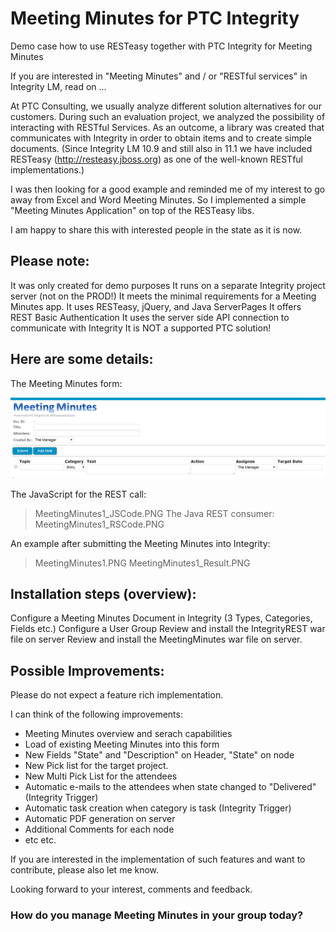 # Meeting Minutes for PTC Integrity
Demo case how to use RESTeasy together with PTC Integrity for Meeting Minutes

If you are interested in "Meeting Minutes" and / or "RESTful services" in Integrity LM, read on ...

At PTC Consulting, we usually analyze different solution alternatives for our customers. During such an evaluation project, we analyzed the possibility of interacting with RESTful Services. As an outcome, a library was created that communicates with Integrity in order to obtain items and to create simple documents. (Since Integrity LM 10.9 and still also in 11.1 we have included RESTeasy (http://resteasy.jboss.org) as one of the well-known RESTful implementations.)

I was then looking for a good example and reminded me of my interest to go away from Excel and Word Meeting Minutes. So I implemented a simple "Meeting Minutes Application" on top of the RESTeasy libs.

I am happy to share this with interested people in the state as it is now.
 
## Please note:
It was only created for demo purposes
It runs on a separate Integrity project server (not on the PROD!)
It meets the minimal requirements for a Meeting Minutes app.
It uses RESTeasy, jQuery, and Java ServerPages
It offers REST Basic Authentication
It uses the server side API connection to communicate with Integrity
It is NOT a supported PTC solution!

## Here are some details:
The Meeting Minutes form:

![alt text](doc/MeetingMinutes1_EmptyForm.PNG)

The JavaScript for the REST call:
> MeetingMinutes1_JSCode.PNG
The Java REST consumer:
> MeetingMinutes1_RSCode.PNG

An example after submitting the Meeting Minutes into Integrity:

> MeetingMinutes1.PNG
> MeetingMinutes1_Result.PNG
 
## Installation steps (overview):
Configure a Meeting Minutes Document in Integrity (3 Types, Categories, Fields etc.)
Configure a User Group
Review and install the IntegrityREST war file on server
Review and install the MeetingMinutes war file on server.
 
## Possible Improvements:
Please do not expect a feature rich implementation.
 
I can think of the following improvements:

- Meeting Minutes overview and serach capabilities
- Load of existing Meeting Minutes into this form
- New Fields "State" and "Description" on Header, "State" on node
- New Pick list for the target project.
- New Multi Pick List for the attendees
- Automatic e-mails to the attendees when state changed to "Delivered" (Integrity Trigger)
- Automatic task creation when category is task (Integrity Trigger)
- Automatic PDF generation on server
- Additional Comments for each node
- etc etc.
 
If you are interested in the implementation of such features and want to contribute, please also let me know.
 
Looking forward to your interest, comments and feedback.
 
 
### How do you manage Meeting Minutes in your group today?
